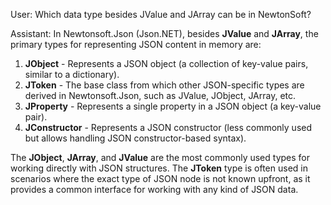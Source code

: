 User:
Which data type besides JValue and JArray can be in NewtonSoft?

Assistant:
In Newtonsoft.Json (Json.NET), besides **JValue** and **JArray**, the primary types for representing JSON content in memory are:

1. **JObject** - Represents a JSON object (a collection of key-value pairs, similar to a dictionary).
2. **JToken** - The base class from which other JSON-specific types are derived in Newtonsoft.Json, such as JValue, JObject, JArray, etc.
3. **JProperty** - Represents a single property in a JSON object (a key-value pair).
4. **JConstructor** - Represents a JSON constructor (less commonly used but allows handling JSON constructor-based syntax).

The **JObject**, **JArray**, and **JValue** are the most commonly used types for working directly with JSON structures. The **JToken** type is often used in scenarios where the exact type of JSON node is not known upfront, as it provides a common interface for working with any kind of JSON data.





